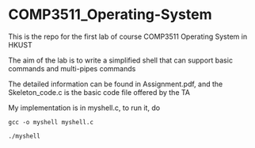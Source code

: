 # COMP3511_Operating-System

This is the repo for the first lab of course COMP3511 Operating System in HKUST

The aim of the lab is to write a simplified shell that can support basic commands and multi-pipes commands

The detailed information can be found in Assignment.pdf, and the Skeleton_code.c is the basic code file offered by the TA

My implementation is in myshell.c, to run it, do 

```shell
gcc -o myshell myshell.c
```

```shell
./myshell
```

